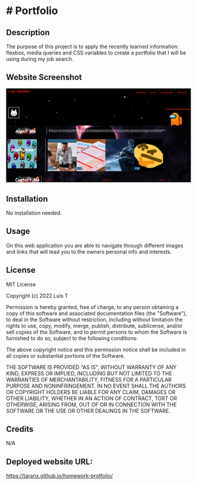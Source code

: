 # # Portfolio


## Description

The purpose of this project is to apply the recently learned information: flexbox, media queries and CSS variables to create a portfolio that I will be using during my job search. 

## Website Screenshot

<img src="./Images/portfolio-screenshot.jpg">

## Installation
 
No installation needed. 

## Usage 

On this web application you are able to navigate through different images and links that will lead you to the owners personal info and interests. 

## License 

MIT License

Copyright (c) 2022 Luis T

Permission is hereby granted, free of charge, to any person obtaining a copy
of this software and associated documentation files (the "Software"), to deal
in the Software without restriction, including without limitation the rights
to use, copy, modify, merge, publish, distribute, sublicense, and/or sell
copies of the Software, and to permit persons to whom the Software is
furnished to do so, subject to the following conditions:

The above copyright notice and this permission notice shall be included in all
copies or substantial portions of the Software.

THE SOFTWARE IS PROVIDED "AS IS", WITHOUT WARRANTY OF ANY KIND, EXPRESS OR
IMPLIED, INCLUDING BUT NOT LIMITED TO THE WARRANTIES OF MERCHANTABILITY,
FITNESS FOR A PARTICULAR PURPOSE AND NONINFRINGEMENT. IN NO EVENT SHALL THE
AUTHORS OR COPYRIGHT HOLDERS BE LIABLE FOR ANY CLAIM, DAMAGES OR OTHER
LIABILITY, WHETHER IN AN ACTION OF CONTRACT, TORT OR OTHERWISE, ARISING FROM,
OUT OF OR IN CONNECTION WITH THE SOFTWARE OR THE USE OR OTHER DEALINGS IN THE
SOFTWARE.


## Credits

N/A

## Deployed website URL:
https://taranx.github.io/homework-protfolio/


